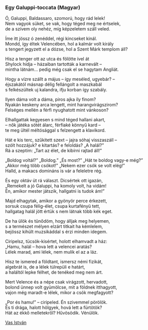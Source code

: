 ### Egy Galuppi-toccata (Magyar)

Ó, Galuppi, Baldassaro, szomorú, hogy rád lelek!  
Nem vagyok süket, se vak, hogy téged meg ne értselek,  
de a szívem oly nehéz, míg képzeletem száll veled.  
  
Íme itt jössz ó zenéddel, régi kincseket kinál.  
Mondd, így éltek Velencében, hol a kalmár volt király  
s tengert jegyzett el a dózse, hol a Szent Márk templom áll?  
  
Hisz a tenger ott az utca és fölötte ível át  
Shylock hídja – házaiban tartották a karnevált –  
mintha látnám… pedig még csak el se hagytam Angliát.  
  
Hogy a vízre szállt a május – így meséled, ugyebár? –  
éjszakától másnap délig fellángolt a maszkabál  
s felkészültek uj kalandra, ifju korban így szabály.  
  
Ilyen dáma volt a dáma, piros ajka ily finom?  
Nyakán keskeny arca lengett, mint harangvirágszirom?  
Felséges mellén a férfi nyughatott mint vánkoson?  
  
Elhallgattak kegyesen s mind téged hallani akart,  
– nők játéka sötét álarc, férfiaké könnyű kard –  
te meg ültél méltósággal s felzengett a klavikord.  
  
Hát e kis terc, szűkitett szext – jajra sóhaj visszaszáll –  
szólt hozzájuk? e kitartás? e feloldás? „A halál?”  
Rá a szeptim: „Tart az élet, de kibírni rajtad áll!”  
  
„Boldog voltál?” „Boldog.” „És most?” „Hát te boldog vagy-e még?”  
„Akkor még több csókot!” „Nekem ezer csók se volt elég!”  
Halld, a makacs domináns is vár a feleletre rég.  
  
És egy oktáv üt rá választ. Dicsértek ott igazán,  
„Remekelt a jó Galuppi, ha komoly volt, ha vidám!  
Én, amikor mester játszik, hallgatni is tudok ám!”  
  
Majd elhagytak, amikor a gyönyör perce érkezett,  
sorsuk csupa félig-élet, csupa kurtafényü tett,  
hallgatag halál jött értük s nem látnak több kék eget.  
  
De ha ülök és tünődöm, hogy álljak meg helyemen,  
s a természet mélyen elzárt titkait ha kémlelem,  
bejössz kihült muzsikáddal s érzi minden idegem.  
  
Ciripelsz, tücsök-kisértet, holott elhamvadt a ház:  
„Hamu, halál – hova lett a velencei aratás?  
Lélek marad, ami lélek, nem mulik el az a láz.  
  
Hisz te ismered a földtant, ismersz némi fizikát,  
algebrát is, de a lélek túlrepüli e határt,  
a haláltól lepke félhet, de tenéked meg nem árt.  
  
Mert Velence és a népe csak virágzott, hervadott,  
bolond ünnep volt gyümölcse, mit a földnek itthagyott,  
vajon még maradt-e lélek, mikor a csók megfagyott?  
  
„Por és hamu!” – ciripeled. Én szivemmel pörölök.  
És ti drága, halott hölgyek, hová lett a fürtötök?  
Hát az ékkő melletekről? Hűvösödik. Vénülök.  

[Vas István](https://www.magyarulbabelben.net/works/en-hu/Vas_Istv%C3%A1n-1910)